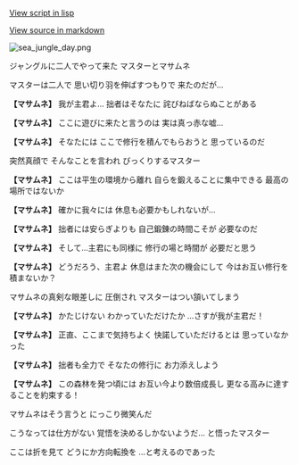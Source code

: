 [View script in lisp](../scripts/210011101.txt)

[View source in markdown](210011101.md)

![sea_jungle_day.png](../images/backgrounds/sea_jungle_day.png)

ジャングルに二人でやって来た
マスターとマサムネ

マスターは二人で
思い切り羽を伸ばすつもりで
来たのだが…

**【マサムネ】**
我が主君よ…
拙者はそなたに
詫びねばならぬことがある

**【マサムネ】**
ここに遊びに来たと言うのは
実は真っ赤な嘘…

**【マサムネ】**
そなたには
ここで修行を積んでもらおうと
思っているのだ

突然真顔で
そんなことを言われ
びっくりするマスター

**【マサムネ】**
ここは平生の環境から離れ
自らを鍛えることに集中できる
最高の場所ではないか

**【マサムネ】**
確かに我々には
休息も必要かもしれないが…

**【マサムネ】**
拙者には安らぎよりも
自己鍛錬の時間こそが
必要なのだ

**【マサムネ】**
そして…主君にも同様に
修行の場と時間が
必要だと思う

**【マサムネ】**
どうだろう、主君よ
休息はまた次の機会にして
今はお互い修行を積まないか？

マサムネの真剣な眼差しに
圧倒され
マスターはつい頷いてしまう

**【マサムネ】**
かたじけない
わかっていただけたか
…さすが我が主君だ！

**【マサムネ】**
正直、ここまで気持ちよく
快諾していただけるとは
思っていなかった

**【マサムネ】**
拙者も全力で
そなたの修行に
お力添えしよう

**【マサムネ】**
この森林を発つ頃には
お互い今より数倍成長し
更なる高みに達することを約束する！

マサムネはそう言うと
にっこり微笑んだ

こうなっては仕方がない
覚悟を決めるしかないようだ…
と悟ったマスター

ここは折を見て
どうにか方向転換を
…と考えるのであった
